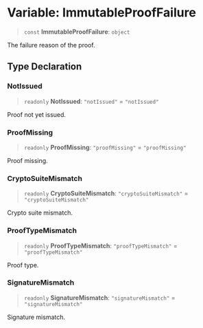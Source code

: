 # Variable: ImmutableProofFailure

> `const` **ImmutableProofFailure**: `object`

The failure reason of the proof.

## Type Declaration

### NotIssued

> `readonly` **NotIssued**: `"notIssued"` = `"notIssued"`

Proof not yet issued.

### ProofMissing

> `readonly` **ProofMissing**: `"proofMissing"` = `"proofMissing"`

Proof missing.

### CryptoSuiteMismatch

> `readonly` **CryptoSuiteMismatch**: `"cryptoSuiteMismatch"` = `"cryptoSuiteMismatch"`

Crypto suite mismatch.

### ProofTypeMismatch

> `readonly` **ProofTypeMismatch**: `"proofTypeMismatch"` = `"proofTypeMismatch"`

Proof type.

### SignatureMismatch

> `readonly` **SignatureMismatch**: `"signatureMismatch"` = `"signatureMismatch"`

Signature mismatch.
